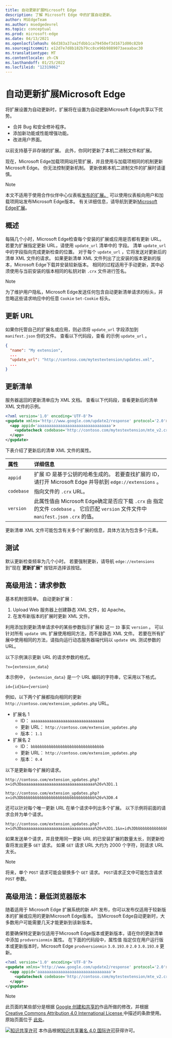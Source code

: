 ```yaml
---
title: 自动更新扩展Microsoft Edge
description: 了解 Microsoft Edge 中的扩展自动更新。
author: MSEdgeTeam
ms.author: msedgedevrel
ms.topic: conceptual
ms.prod: microsoft-edge
ms.date: 04/13/2021
ms.openlocfilehash: 66d383a37aa2fdbb1ca79450ef3d1671d00c82b9
ms.sourcegitcommit: e12d7e7d8b182b79cc8ce96b9889073aeaabac30
ms.translationtype: MT
ms.contentlocale: zh-CN
ms.lasthandoff: 01/25/2022
ms.locfileid: "12319862"
---
```

<!-- Copyright A. W. Fuchs

   Licensed under the Apache License, Version 2.0 (the "License");
   you may not use this file except in compliance with the License.
   You may obtain a copy of the License at

       https://www.apache.org/licenses/LICENSE-2.0

   Unless required by applicable law or agreed to in writing, software
   distributed under the License is distributed on an "AS IS" BASIS,
   WITHOUT WARRANTIES OR CONDITIONS OF ANY KIND, either express or implied.
   See the License for the specific language governing permissions and
   limitations under the License.  -->
# <a name="automatically-update-extensions-in-microsoft-edge"></a>自动更新扩展Microsoft Edge

将扩展设置为自动更新时，扩展将在设置为自动更新Microsoft Edge共享以下优势。

*   合并 Bug 和安全修补程序。
*   添加新功能或性能增强功能。
*   改进用户界面。

以前支持基于非存储的扩展。  此外，你同时更新了本机二进制文件和扩展。

现在，Microsoft Edge加载项网站托管扩展，并且使用与加载项相同的机制更新Microsoft Edge。  你无法控制更新机制。  更新依赖本机二进制文件的扩展时请谨慎。

> [!NOTE]
> 本文不适用于使用合作伙伴中心仪表板[发布的扩展。](https://partner.microsoft.com/dashboard/microsoftedge/public/login?ref=dd)  可以使用仪表板向用户和加载项网站发布Microsoft Edge版本。  有关详细信息，请导航到更新[Microsoft Edge扩展](../publish/update-extension.md)。


<!-- ====================================================================== -->
## <a name="overview"></a>概述

每隔几个小时，Microsoft Edge检查每个安装的扩展或应用是否都有更新 URL。  若要为扩展指定更新 URL，请使用 `update_url` 清单中的 字段。  清单 `update_url` 中的字段指向完成更新检查的位置。  对于每个 `update_url` ，它将发送对更新后的清单 XML 文件的请求。  如果更新清单 XML 文件列出了比安装的版本更新的版本，Microsoft Edge下载并安装较新版本。  相同的过程适用于手动更新，其中必须使用与当前安装的版本相同的私钥对新 `.crx` 文件进行签名。

> [!NOTE]
> 为了维护用户隐私，Microsoft Edge发送任何包含自动更新清单请求的标头，并忽略这些请求响应中的任意 `Cookie` `Set-Cookie` 标头。


<!-- ====================================================================== -->
## <a name="update-url"></a>更新 URL

如果你托管自己的扩展名或应用，则必须将 `update_url` 字段添加到 `manifest.json` 你的文件。  查看以下代码段，查看 的示例 `update_url` 。

```json
{
  "name": "My extension",
  ...
  "update_url": "http://contoso.com/mytestextension/updates.xml",
  ...
}
```


<!-- ====================================================================== -->
## <a name="update-manifest"></a>更新清单

服务器返回的更新清单应为 XML 文档。  查看以下代码段，查看更新后的清单 XML 文件的示例。

```xml
<?xml version='1.0' encoding='UTF-8'?>
<gupdate xmlns='http://www.google.com/update2/response' protocol='2.0'>
  <app appid='aaaaaaaaaaaaaaaaaaaaaaaaaaaaaaaa'>
    <updatecheck codebase='http://contoso.com/mytestextension/mte_v2.crx' version='2.0' />
  </app>
</gupdate>
```

下表介绍了更新后的清单 XML 文件的属性。

| 属性 | 详细信息 |
|:--- |:--- |
| `appid` | 扩展 ID 是基于公钥的哈希生成的。  若要查找扩展的 ID，请打开 Microsoft Edge 并导航到 `edge://extensions` 。 |
| `codebase` | 指向文件的 `.crx` URL。 |
| `version` | 此属性值由 Microsoft Edge确定是否应下载 `.crx` 由 指定的文件 `codebase` 。  它应匹配 `version` 文件文件中 `manifest.json` `.crx` 的值。 |

更新清单 XML 文件可能包含有关多个扩展的信息，具体方法为包含多个元素。


<!-- ====================================================================== -->
## <a name="testing"></a>测试

默认更新检查频率为几个小时。  若要强制更新，请导航 `edge://extensions` 到"现在 **更新扩展"** 按钮并选择该按钮。


<!-- ====================================================================== -->
## <a name="advanced-usage-request-parameters"></a>高级用法：请求参数

基本机制很简单。  自动更新扩展：

1.  Upload Web 服务器上创建静态 XML 文件，如 Apache。
1.  在发布新版本的扩展时更新 XML 文件。

利用添加到更新清单请求中的某些参数指示扩展和 这一 `ID` 事实 `version` 。  可以针对所有 `update URL` 扩展使用相同方法，而不是静态 XML 文件。  若要在所有扩展中使用相同的方法，请指向运行动态服务器端代码以 `update URL` 测试参数的 URL。

以下示例演示更新 URL 的请求参数的格式。

```url
?x={extension_data}
```

本示例中， `{extension_data}` 是一个 URL 编码的字符串，它采用以下格式。

```url
id={id}&v={version}
```

例如，以下两个扩展都指向相同的更新 `http://contoso.com/extension_updates.php` URL。

*   扩展名 1
    *   ID： `aaaaaaaaaaaaaaaaaaaaaaaaaaaaaaaa`
    *   更新 URL： `http://contoso.com/extension_updates.php`
    *   版本： `1.1`
*   扩展名 2
    *   ID： `bbbbbbbbbbbbbbbbbbbbbbbbbbbbbbbb`
    *   更新 URL： `http://contoso.com/extension_updates.php`
    *   版本： `0.4`


以下是更新每个扩展的请求。

```https
http://contoso.com/extension_updates.php?x=id%3Daaaaaaaaaaaaaaaaaaaaaaaaaaaaaaaa%26v%3D1.1
```

```https
http://contoso.com/extension_updates.php?x=id%3Dbbbbbbbbbbbbbbbbbbbbbbbbbbbbbbbb%26v%3D0.4
```

还可以针对每个唯一更新 URL 在单个请求中列出多个扩展。  以下示例将前面的请求合并为单个请求。

```https
http://contoso.com/extension_updates.php?x=id%3Daaaaaaaaaaaaaaaaaaaaaaaaaaaaaaaa%26v%3D1.1&x=id%3Dbbbbbbbbbbbbbbbbbbbbbbbbbbbbbbbb%26v%3D0.4
```

如果发送单个请求，并且使用同一更新 URL 的已安装扩展的数量太长，则更新检查将发出更多 `GET` 请求。  如果 `GET` 请求 URL 大约为 2000 个字符，则请求 URL 太长。

> [!NOTE]
> 将来，单个 `POST` 请求可能会替换多个 `GET` 请求。  `POST`请求正文中可能包含请求 `POST` 参数。


<!-- ====================================================================== -->
## <a name="advanced-usage-minimum-browser-version"></a>高级用法：最低浏览器版本

随着适用于 Microsoft Edge 扩展系统的新 API 发布，你可以发布仅适用于较新版本的扩展或应用的更新Microsoft Edge版本。  当Microsoft Edge自动更新时，大多数用户可能需要几天才能更新到该新版本。

若要确保特定更新仅适用于Microsoft Edge版本或更新版本，请在你的更新清单中添加 `prodversionmin` 属性。  在下面的代码段中，属性值 指定仅在用户运行版本或更新版本时，Microsoft Edge `prodversionmin` `3.0.193.0` `2.0` `3.0.193.0` 更新。

```xml
<?xml version='1.0' encoding='UTF-8'?>
<gupdate xmlns='http://www.google.com/update2/response' protocol='2.0'>
  <app appid='aaaaaaaaaaaaaaaaaaaaaaaaaaaaaaaa'>
    <updatecheck codebase='http://contoso.com/mytestextension/mte_v2.crx' version='2.0' prodversionmin='3.0.193.0' />
  </app>
</gupdate>
```


> [!NOTE]
> 此页面的某些部分是根据 [Google 创建和共享的](https://developers.google.com/terms/site-policies)作品所做的修改，并根据[ Creative Commons Attribution 4.0 International License ](https://creativecommons.org/licenses/by/4.0)中描述的条款使用。
> 原始页面位于 [此处](https://developer.chrome.com/docs/apps/autoupdate)。

[![知识共享许可](https://i.creativecommons.org/l/by/4.0/88x31.png)](https://creativecommons.org/licenses/by/4.0) 本作品根据[知识共享署名 4.0 国际许可](https://creativecommons.org/licenses/by/4.0)获得许可。
